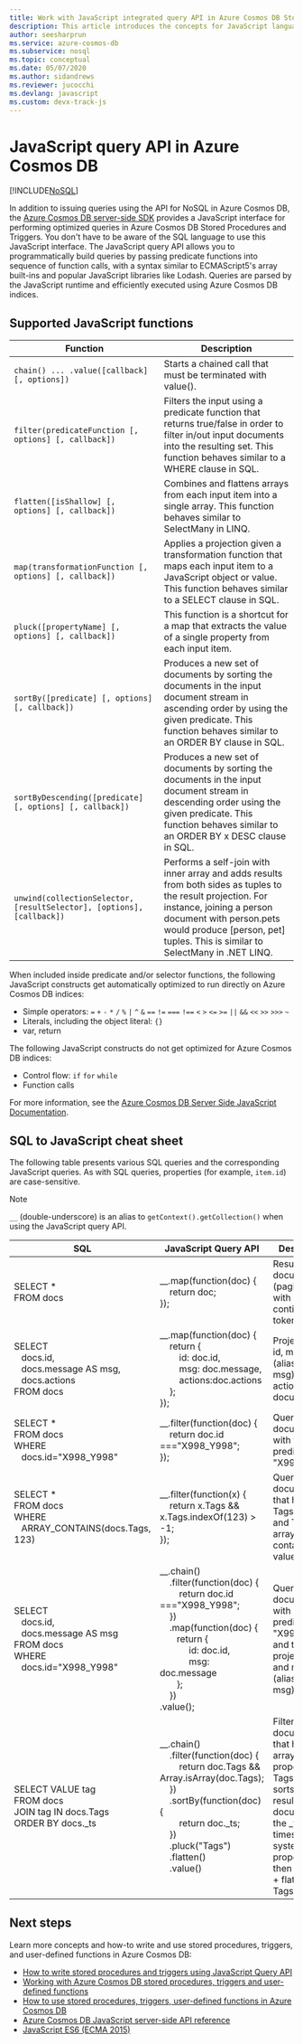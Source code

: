 ```yaml
---
title: Work with JavaScript integrated query API in Azure Cosmos DB Stored Procedures and Triggers
description: This article introduces the concepts for JavaScript language-integrated query API to create stored procedures and triggers in Azure Cosmos DB.
author: seesharprun
ms.service: azure-cosmos-db
ms.subservice: nosql
ms.topic: conceptual
ms.date: 05/07/2020
ms.author: sidandrews
ms.reviewer: jucocchi
ms.devlang: javascript
ms.custom: devx-track-js
---
```


# JavaScript query API in Azure Cosmos DB
[!INCLUDE[NoSQL](../includes/appliesto-nosql.md)]

In addition to issuing queries using the API for NoSQL in Azure Cosmos DB, the [Azure Cosmos DB server-side SDK](https://github.com/Azure/azure-cosmosdb-js-server/) provides a JavaScript interface for performing optimized queries in Azure Cosmos DB Stored Procedures and Triggers. You don't have to be aware of the SQL language to use this JavaScript interface. The JavaScript query API allows you to programmatically build queries by passing predicate functions into sequence of function calls, with a syntax similar to ECMAScript5's array built-ins and popular JavaScript libraries like Lodash. Queries are parsed by the JavaScript runtime and efficiently executed using Azure Cosmos DB indices.

## Supported JavaScript functions

| **Function** | **Description** |
|---------|---------|
|`chain() ... .value([callback] [, options])`|Starts a chained call that must be terminated with value().|
|`filter(predicateFunction [, options] [, callback])`|Filters the input using a predicate function that returns true/false in order to filter in/out input documents into the resulting set. This function behaves similar to a WHERE clause in SQL.|
|`flatten([isShallow] [, options] [, callback])`|Combines and flattens arrays from each input item into a single array. This function behaves similar to SelectMany in LINQ.|
|`map(transformationFunction [, options] [, callback])`|Applies a projection given a transformation function that maps each input item to a JavaScript object or value. This function behaves similar to a SELECT clause in SQL.|
|`pluck([propertyName] [, options] [, callback])`|This function is a shortcut for a map that extracts the value of a single property from each input item.|
|`sortBy([predicate] [, options] [, callback])`|Produces a new set of documents by sorting the documents in the input document stream in ascending order by using the given predicate. This function behaves similar to an ORDER BY clause in SQL.|
|`sortByDescending([predicate] [, options] [, callback])`|Produces a new set of documents by sorting the documents in the input document stream in descending order using the given predicate. This function behaves similar to an ORDER BY x DESC clause in SQL.|
|`unwind(collectionSelector, [resultSelector], [options], [callback])`|Performs a self-join with inner array and adds results from both sides as tuples to the result projection. For instance, joining a person document with person.pets would produce [person, pet] tuples. This is similar to SelectMany in .NET LINQ.|

When included inside predicate and/or selector functions, the following JavaScript constructs get automatically optimized to run directly on Azure Cosmos DB indices:

- Simple operators: `=` `+` `-` `*` `/` `%` `|` `^` `&` `==` `!=` `===` `!==` `<` `>` `<=` `>=` `||` `&&` `<<` `>>` `>>>` `~`
- Literals, including the object literal: `{}`
- var, return

The following JavaScript constructs do not get optimized for Azure Cosmos DB indices:

- Control flow: `if` `for` `while`
- Function calls

For more information, see the [Azure Cosmos DB Server Side JavaScript Documentation](https://github.com/Azure/azure-cosmosdb-js-server/).

## SQL to JavaScript cheat sheet

The following table presents various SQL queries and the corresponding JavaScript queries. As with SQL queries, properties (for example, `item.id`) are case-sensitive.

> [!NOTE]
> `__` (double-underscore) is an alias to `getContext().getCollection()` when using the JavaScript query API.

|**SQL**|**JavaScript Query API**|**Description**|
|---|---|---|
|SELECT *<br>FROM docs| __.map(function(doc) { <br>&nbsp;&nbsp;&nbsp;&nbsp;return doc;<br>});|Results in all documents (paginated with continuation token) as is.|
|SELECT <br>&nbsp;&nbsp;&nbsp;docs.id,<br>&nbsp;&nbsp;&nbsp;docs.message AS msg,<br>&nbsp;&nbsp;&nbsp;docs.actions <br>FROM docs|__.map(function(doc) {<br>&nbsp;&nbsp;&nbsp;&nbsp;return {<br>&nbsp;&nbsp;&nbsp;&nbsp;&nbsp;&nbsp;&nbsp;&nbsp;id: doc.id,<br>&nbsp;&nbsp;&nbsp;&nbsp;&nbsp;&nbsp;&nbsp;&nbsp;msg: doc.message,<br>&nbsp;&nbsp;&nbsp;&nbsp;&nbsp;&nbsp;&nbsp;&nbsp;actions:doc.actions<br>&nbsp;&nbsp;&nbsp;&nbsp;};<br>});|Projects the id, message (aliased to msg), and action from all documents.|
|SELECT *<br>FROM docs<br>WHERE<br>&nbsp;&nbsp;&nbsp;docs.id="X998_Y998"|__.filter(function(doc) {<br>&nbsp;&nbsp;&nbsp;&nbsp;return doc.id ==="X998_Y998";<br>});|Queries for documents with the predicate: id = "X998_Y998".|
|SELECT *<br>FROM docs<br>WHERE<br>&nbsp;&nbsp;&nbsp;ARRAY_CONTAINS(docs.Tags, 123)|__.filter(function(x) {<br>&nbsp;&nbsp;&nbsp;&nbsp;return x.Tags && x.Tags.indexOf(123) > -1;<br>});|Queries for documents that have a Tags property and Tags is an array containing the value 123.|
|SELECT<br>&nbsp;&nbsp;&nbsp;docs.id,<br>&nbsp;&nbsp;&nbsp;docs.message AS msg<br>FROM docs<br>WHERE<br>&nbsp;&nbsp;&nbsp;docs.id="X998_Y998"|__.chain()<br>&nbsp;&nbsp;&nbsp;&nbsp;.filter(function(doc) {<br>&nbsp;&nbsp;&nbsp;&nbsp;&nbsp;&nbsp;&nbsp;&nbsp;return doc.id ==="X998_Y998";<br>&nbsp;&nbsp;&nbsp;&nbsp;})<br>&nbsp;&nbsp;&nbsp;&nbsp;.map(function(doc) {<br>&nbsp;&nbsp;&nbsp;&nbsp;&nbsp;&nbsp;&nbsp;return {<br>&nbsp;&nbsp;&nbsp;&nbsp;&nbsp;&nbsp;&nbsp;&nbsp;&nbsp;&nbsp;&nbsp;&nbsp;id: doc.id,<br>&nbsp;&nbsp;&nbsp;&nbsp;&nbsp;&nbsp;&nbsp;&nbsp;&nbsp;&nbsp;&nbsp;&nbsp;msg: doc.message<br>&nbsp;&nbsp;&nbsp;&nbsp;&nbsp;&nbsp;&nbsp;};<br>&nbsp;&nbsp;&nbsp;&nbsp;})<br>.value();|Queries for documents with a predicate, id = "X998_Y998", and then projects the id and message (aliased to msg).|
|SELECT VALUE tag<br>FROM docs<br>JOIN tag IN docs.Tags<br>ORDER BY docs._ts|__.chain()<br>&nbsp;&nbsp;&nbsp;&nbsp;.filter(function(doc) {<br>&nbsp;&nbsp;&nbsp;&nbsp;&nbsp;&nbsp;&nbsp;&nbsp;return doc.Tags && Array.isArray(doc.Tags);<br>&nbsp;&nbsp;&nbsp;&nbsp;})<br>&nbsp;&nbsp;&nbsp;&nbsp;.sortBy(function(doc) {<br>&nbsp;&nbsp;&nbsp;&nbsp;&nbsp;&nbsp;&nbsp;&nbsp;return doc._ts;<br>&nbsp;&nbsp;&nbsp;&nbsp;})<br>&nbsp;&nbsp;&nbsp;&nbsp;.pluck("Tags")<br>&nbsp;&nbsp;&nbsp;&nbsp;.flatten()<br>&nbsp;&nbsp;&nbsp;&nbsp;.value()|Filters for documents that have an array property, Tags, and sorts the resulting documents by the _ts timestamp system property, and then projects + flattens the Tags array.|

## Next steps

Learn more concepts and how-to write and use stored procedures, triggers, and user-defined functions in Azure Cosmos DB:

- [How to write stored procedures and triggers using JavaScript Query API](how-to-write-javascript-query-api.md)
- [Working with Azure Cosmos DB stored procedures, triggers and user-defined functions](stored-procedures-triggers-udfs.md)
- [How to use stored procedures, triggers, user-defined functions in Azure Cosmos DB](how-to-use-stored-procedures-triggers-udfs.md)
- [Azure Cosmos DB JavaScript server-side API reference](https://azure.github.io/azure-cosmosdb-js-server)
- [JavaScript ES6 (ECMA 2015)](https://www.ecma-international.org/ecma-262/6.0/)
